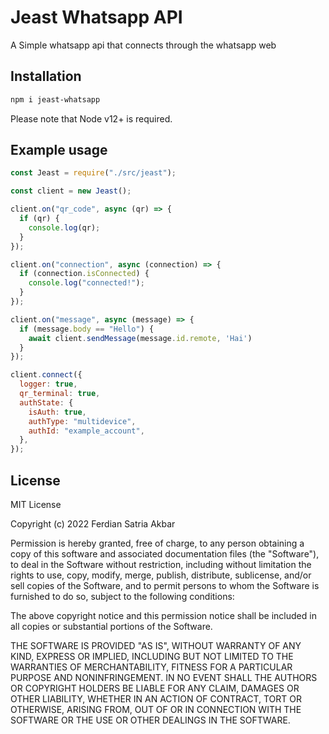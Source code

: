
# Jeast Whatsapp API
A Simple whatsapp api that connects through the whatsapp web

## Installation

```bash
npm i jeast-whatsapp
```

Please note that Node v12+ is required.

## Example usage

```js
const Jeast = require("./src/jeast");

const client = new Jeast();

client.on("qr_code", async (qr) => {
  if (qr) {
    console.log(qr);
  }
});

client.on("connection", async (connection) => {
  if (connection.isConnected) {
    console.log("connected!");
  }
});

client.on("message", async (message) => {
  if (message.body == "Hello") {
    await client.sendMessage(message.id.remote, 'Hai')
  }
});

client.connect({
  logger: true,
  qr_terminal: true,
  authState: {
    isAuth: true,
    authType: "multidevice",
    authId: "example_account",
  },
});
```
## License

MIT License

Copyright (c) 2022 Ferdian Satria Akbar

Permission is hereby granted, free of charge, to any person obtaining a copy
of this software and associated documentation files (the "Software"), to deal
in the Software without restriction, including without limitation the rights
to use, copy, modify, merge, publish, distribute, sublicense, and/or sell
copies of the Software, and to permit persons to whom the Software is
furnished to do so, subject to the following conditions:

The above copyright notice and this permission notice shall be included in all
copies or substantial portions of the Software.

THE SOFTWARE IS PROVIDED "AS IS", WITHOUT WARRANTY OF ANY KIND, EXPRESS OR
IMPLIED, INCLUDING BUT NOT LIMITED TO THE WARRANTIES OF MERCHANTABILITY,
FITNESS FOR A PARTICULAR PURPOSE AND NONINFRINGEMENT. IN NO EVENT SHALL THE
AUTHORS OR COPYRIGHT HOLDERS BE LIABLE FOR ANY CLAIM, DAMAGES OR OTHER
LIABILITY, WHETHER IN AN ACTION OF CONTRACT, TORT OR OTHERWISE, ARISING FROM,
OUT OF OR IN CONNECTION WITH THE SOFTWARE OR THE USE OR OTHER DEALINGS IN THE
SOFTWARE.
